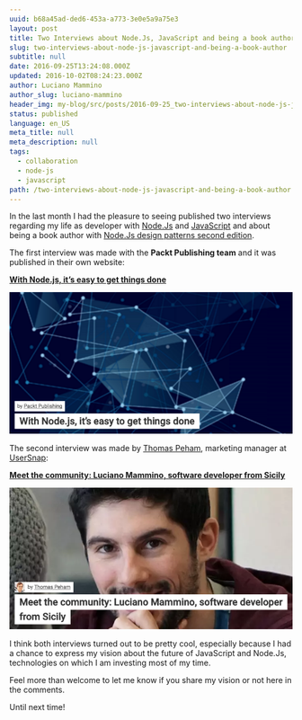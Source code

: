 ```yaml
---
uuid: b68a45ad-ded6-453a-a773-3e0e5a9a75e3
layout: post
title: Two Interviews about Node.Js, JavaScript and being a book author
slug: two-interviews-about-node-js-javascript-and-being-a-book-author
subtitle: null
date: 2016-09-25T13:24:08.000Z
updated: 2016-10-02T08:24:23.000Z
author: Luciano Mammino
author_slug: luciano-mammino
header_img: my-blog/src/posts/2016-09-25_two-interviews-about-node-js-javascript-and-being-a-book-author/two-interviews-about-node-js-javascript-and-being-a-book-author.jpg
status: published
language: en_US
meta_title: null
meta_description: null
tags:
  - collaboration
  - node-js
  - javascript
path: /two-interviews-about-node-js-javascript-and-being-a-book-author
---
```


In the last month I had the pleasure to seeing published two interviews regarding my life as developer with [Node.Js](/tag/node-js) and [JavaScript](/tag/javascript) and about being a book author with [Node.Js design patterns second edition](https://www.nodejsdesignpatterns.com).

The first interview was made with the **Packt Publishing team** and it was published in their own website: 

**[With Node.js, it’s easy to get things done](https://www.packtpub.com/books/content/nodejs-its-easy-get-things-done)**

[![With Node.js, it’s easy to get things done interview image](./nodejs-its-easy-get-things-done-packt-interview-luciano-mammino.png)](https://www.packtpub.com/books/content/nodejs-its-easy-get-things-done)


The second interview was made by [Thomas Peham](https://twitter.com/tompeham), marketing manager at [UserSnap](http://usersnap.com/blog/): 

**[Meet the community: Luciano Mammino, software developer from Sicily](http://usersnap.com/blog/developer-community-luciano-mammino/)**

[![Meet the community: Luciano Mammino, software developer from Sicily interview image](./developer-community-luciano-mammino-usersnap-interview.png)](http://usersnap.com/blog/developer-community-luciano-mammino/)

I think both interviews turned out to be pretty cool, especially because I had a chance to express my vision about the future of JavaScript and Node.Js, technologies on which I am investing most of my time.

Feel more than welcome to let me know if you share my vision or not here in the comments.

Until next time!
